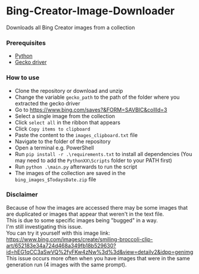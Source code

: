 # Bing-Creator-Image-Downloader
Downloads all Bing Creator images from a collection

### Prerequisites
* [Python](https://www.python.org/downloads/)
* [Gecko driver](https://github.com/mozilla/geckodriver/releases)

### How to use
* Clone the repository or download and unzip
* Change the variable `gecko_path` to the path of the folder where you extracted the gecko driver
* Go to https://www.bing.com/saves?&FORM=SAVBIC&collId=3
* Select a single image from the collection
* Click `select all` in the ribbon that appears
* Click `Copy items to clipboard`
* Paste the content to the `images_clipboard.txt` file
* Navigate to the folder of the repository
* Open a terminal e.g. PowerShell
* Run `pip install -r .\requirements.txt` to install all dependencies (You may need to add the `PythonXX\Scripts` folder to your PATH first)
* Run `python .\main.py` afterwards to run the script 
* The images of the collection are saved in the `bing_images_$TodaysDate.zip` file

### Disclaimer
Because of how the images are accessed there may be some images that are duplicated or images that appear that weren't in the text file.  
This is due to some specific images being "bugged" in a way.  
I'm still investigating this issue.  
You can try it yourself with this image link:  
https://www.bing.com/images/create/smiling-broccoli-clip-art/652183e34a724d468a349fb18b529630?id=hEG1qCC3aSwVQ%2fyFKw4zNw%3d%3d&view=detailv2&idpp=genimg  
This issue occurs more often when you have images that were in the same generation run (4 images with the same prompt).  